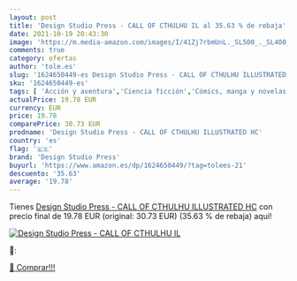```yaml
---
layout: post
title: 'Design Studio Press - CALL OF CTHULHU IL al 35.63 % de rebaja'
date: 2021-10-19 20:43:30
image: 'https://m.media-amazon.com/images/I/41Zj7rbmUnL._SL500_._SL400_.jpg'
comments: true
category: ofertas
author: 'tole.es'
slug: '1624650449-es Design Studio Press - CALL OF CTHULHU ILLUSTRATED HC'
sku: '1624650449-es'
tags: [ 'Acción y aventura','Ciencia ficción','Cómics, manga y novelas gráficas','Fantasía y ciencia ficción','Libros','Literatura y ficción','design studio press', ]
actualPrice: 19.78 EUR
currency: EUR
price: 19.78
comparePrice: 30.73 EUR
prodname: 'Design Studio Press - CALL OF CTHULHU ILLUSTRATED HC'
country: 'es'
flag: '🇪🇸'
brand: 'Design Studio Press'
buyurl: 'https://www.amazon.es/dp/1624650449/?tag=tolees-21'
descuento: '35.63'
average: '19.78'
---
```


Tienes [Design Studio Press - CALL OF CTHULHU ILLUSTRATED HC](https://www.amazon.es/dp/1624650449/?tag=tolees-21) con precio final de  19.78 EUR (original: 30.73 EUR) (35.63 %  de rebaja) aqui!

[![Design Studio Press - CALL OF CTHULHU IL](https://m.media-amazon.com/images/I/41Zj7rbmUnL._SL500_._SL400_.jpg)](https://www.amazon.es/dp/1624650449/?tag=tolees-21)

🔎:


[🛒 Comprar!!!](https://www.amazon.es/dp/1624650449/?tag=tolees-21)
